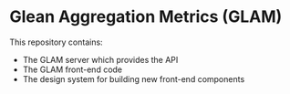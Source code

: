 # Glean Aggregation Metrics (GLAM)

This repository contains:
* The GLAM server which provides the API
* The GLAM front-end code
* The design system for building new front-end components
